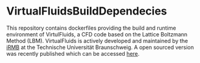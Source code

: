 # VirtualFluidsBuildDependecies

This repository contains dockerfiles providing the build and runtime environment of VirtulFluids, a CFD code based on the Lattice Boltzmann Method (LBM).
VirtualFluids is actively developed and maintained by the [iRMB](https://www.tu-braunschweig.de/irmb/forschung/virtualfluids) at the Technische Universität Braunschweig.
A open sourced version was recently published which can be accessed [here](https://git.rz.tu-bs.de/irmb/virtualfluids).
